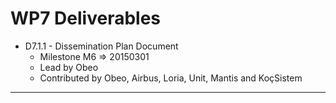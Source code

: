 WP7 Deliverables
====

- D7.1.1 - Dissemination Plan Document 
	- Milestone M6 => 20150301 
	- Lead by Obeo
	- Contributed by Obeo, Airbus, Loria, Unit, Mantis and KoçSistem
	
---------------------------------------------------------------------------